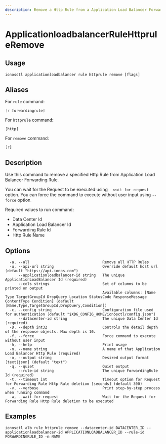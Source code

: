 ```yaml
---
description: Remove a Http Rule from a Application Load Balancer Forwarding Rule
---
```


# ApplicationloadbalancerRuleHttpruleRemove

## Usage

```text
ionosctl applicationloadbalancer rule httprule remove [flags]
```

## Aliases

For `rule` command:

```text
[r forwardingrule]
```

For `httprule` command:

```text
[http]
```

For `remove` command:

```text
[r]
```

## Description

Use this command to remove a specified Http Rule from Application Load Balancer Forwarding Rule.

You can wait for the Request to be executed using `--wait-for-request` option. You can force the command to execute without user input using `--force` option.

Required values to run command:

* Data Center Id
* Application Load Balancer Id
* Forwarding Rule Id
* Http Rule Name

## Options

```text
  -a, --all                                 Remove all HTTP Rules
  -u, --api-url string                      Override default host url (default "https://api.ionos.com")
      --applicationloadbalancer-id string   The unique ApplicationLoadBalancer Id (required)
      --cols strings                        Set of columns to be printed on output 
                                            Available columns: [Name Type TargetGroupId DropQuery Location StatusCode ResponseMessage ContentType Condition] (default [Name,Type,TargetGroupId,DropQuery,Condition])
  -c, --config string                       Configuration file used for authentication (default "$XDG_CONFIG_HOME/ionosctl/config.json")
      --datacenter-id string                The unique Data Center Id (required)
  -D, --depth int32                         Controls the detail depth of the response objects. Max depth is 10.
  -f, --force                               Force command to execute without user input
  -h, --help                                Print usage
  -n, --name string                         A name of that Application Load Balancer Http Rule (required)
  -o, --output string                       Desired output format [text|json] (default "text")
  -q, --quiet                               Quiet output
      --rule-id string                      The unique ForwardingRule Id (required)
  -t, --timeout int                         Timeout option for Request for Forwarding Rule Http Rule deletion [seconds] (default 300)
  -v, --verbose                             Print step-by-step process when running command
  -w, --wait-for-request                    Wait for the Request for Forwarding Rule Http Rule deletion to be executed
```

## Examples

```text
ionosctl alb rule httprule remove --datacenter-id DATACENTER_ID --applicationloadbalancer-id APPLICATIONLOADBALANCER_ID --rule-id FORWARDINGRULE_ID -n NAME
```

